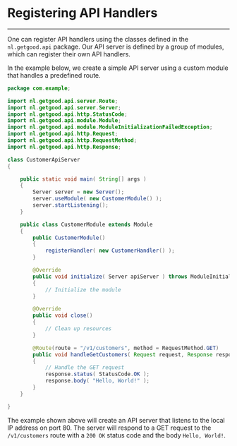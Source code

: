 # Registering API Handlers

---

One can register API handlers using the classes defined in the `nl.getgood.api` package.
Our API server is defined by a group of modules, which can register their own API handlers.

In the example below, we create a simple API server using a custom module that handles
a predefined route.

```java
package com.example;

import nl.getgood.api.server.Route;
import nl.getgood.api.server.Server;
import nl.getgood.api.http.StatusCode;
import nl.getgood.api.module.Module;
import nl.getgood.api.module.ModuleInitializationFailedException;
import nl.getgood.api.http.Request;
import nl.getgood.api.http.RequestMethod;
import nl.getgood.api.http.Response;

class CustomerApiServer
{

    public static void main( String[] args )
    {
        Server server = new Server();
        server.useModule( new CustomerModule() );
        server.startListening();
    }

    public class CustomerModule extends Module
    {
        public CustomerModule()
        {
            registerHandler( new CustomerHandler() );
        }

        @Override
        public void initialize( Server apiServer ) throws ModuleInitializationFailedException
        {
            // Initialize the module
        }

        @Override
        public void close()
        {
            // Clean up resources
        }

        @Route(route = "/v1/customers", method = RequestMethod.GET)
        public void handleGetCustomers( Request request, Response response )
        {
            // Handle the GET request
            response.status( StatusCode.OK );
            response.body( "Hello, World!" );
        }
    }

}
```

The example shown above will create an API server that listens to the local IP address on port 80.
The server will respond to a GET request to the `/v1/customers` route with a `200 OK` status code and the body `Hello, World!`.